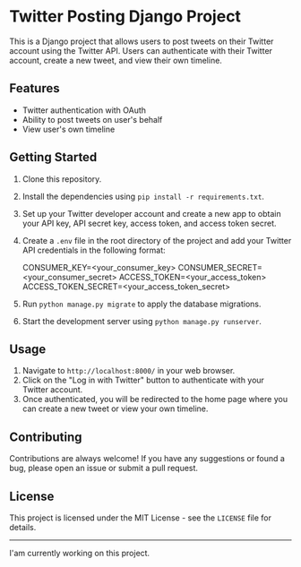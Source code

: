 # Twitter Posting Django Project

This is a Django project that allows users to post tweets on their Twitter account using the Twitter API. Users can authenticate with their Twitter account, create a new tweet, and view their own timeline.

## Features

- Twitter authentication with OAuth
- Ability to post tweets on user's behalf
- View user's own timeline

## Getting Started

1. Clone this repository.
2. Install the dependencies using `pip install -r requirements.txt`.
3. Set up your Twitter developer account and create a new app to obtain your API key, API secret key, access token, and access token secret.
4. Create a `.env` file in the root directory of the project and add your Twitter API credentials in the following format:

    CONSUMER_KEY=<your_consumer_key>
CONSUMER_SECRET=<your_consumer_secret>
ACCESS_TOKEN=<your_access_token>
ACCESS_TOKEN_SECRET=<your_access_token_secret>


5. Run `python manage.py migrate` to apply the database migrations.
6. Start the development server using `python manage.py runserver`.

## Usage

1. Navigate to `http://localhost:8000/` in your web browser.
2. Click on the "Log in with Twitter" button to authenticate with your Twitter account.
3. Once authenticated, you will be redirected to the home page where you can create a new tweet or view your own timeline.

## Contributing

Contributions are always welcome! If you have any suggestions or found a bug, please open an issue or submit a pull request.

## License

This project is licensed under the MIT License - see the `LICENSE` file for details.

---
I'am currently working on this project.
